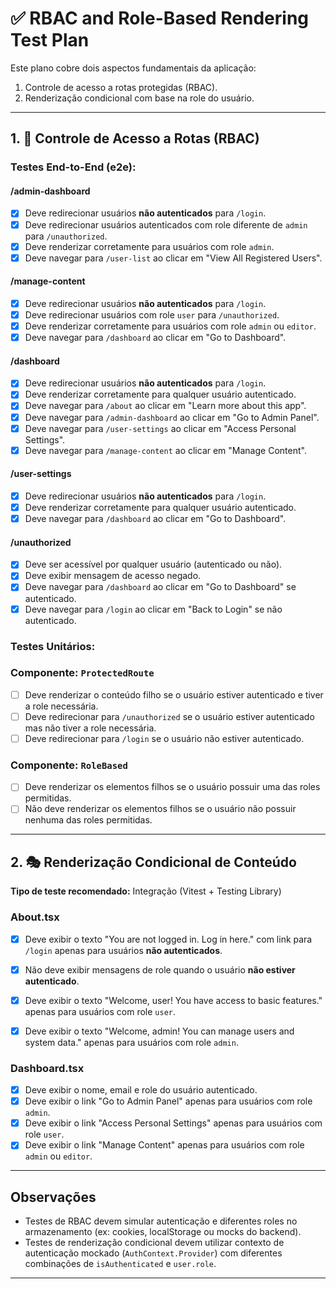 # ✅ RBAC and Role-Based Rendering Test Plan

Este plano cobre dois aspectos fundamentais da aplicação:
1. Controle de acesso a rotas protegidas (RBAC).
2. Renderização condicional com base na role do usuário.

---

## 1. 🔐 Controle de Acesso a Rotas (RBAC)
### **Testes End-to-End (e2e):**

#### /admin-dashboard
- [x] Deve redirecionar usuários **não autenticados** para `/login`.
- [x] Deve redirecionar usuários autenticados com role diferente de `admin` para `/unauthorized`.
- [x] Deve renderizar corretamente para usuários com role `admin`.
- [x] Deve navegar para `/user-list` ao clicar em "View All Registered Users".

#### /manage-content
- [x] Deve redirecionar usuários **não autenticados** para `/login`.
- [x] Deve redirecionar usuários com role `user` para `/unauthorized`.
- [x] Deve renderizar corretamente para usuários com role `admin` ou `editor`.
- [x] Deve navegar para `/dashboard` ao clicar em "Go to Dashboard".

#### /dashboard
- [x] Deve redirecionar usuários **não autenticados** para `/login`.
- [x] Deve renderizar corretamente para qualquer usuário autenticado.
- [x] Deve navegar para `/about` ao clicar em "Learn more about this app".
- [x] Deve navegar para `/admin-dashboard` ao clicar em "Go to Admin Panel".
- [x] Deve navegar para `/user-settings` ao clicar em "Access Personal Settings".
- [x] Deve navegar para `/manage-content` ao clicar em "Manage Content".

#### /user-settings
- [x] Deve redirecionar usuários **não autenticados** para `/login`.
- [x] Deve renderizar corretamente para qualquer usuário autenticado.
- [x] Deve navegar para `/dashboard` ao clicar em "Go to Dashboard".

#### /unauthorized
- [x] Deve ser acessível por qualquer usuário (autenticado ou não).
- [x] Deve exibir mensagem de acesso negado.
- [x] Deve navegar para `/dashboard` ao clicar em "Go to Dashboard" se autenticado.
- [x] Deve navegar para `/login` ao clicar em "Back to Login" se não autenticado.

### **Testes Unitários:**
### Componente: `ProtectedRoute`

- [ ] Deve renderizar o conteúdo filho se o usuário estiver autenticado e tiver a role necessária.
- [ ] Deve redirecionar para `/unauthorized` se o usuário estiver autenticado mas não tiver a role necessária.
- [ ] Deve redirecionar para `/login` se o usuário não estiver autenticado.

### Componente: `RoleBased`

- [ ] Deve renderizar os elementos filhos se o usuário possuir uma das roles permitidas.
- [ ] Não deve renderizar os elementos filhos se o usuário não possuir nenhuma das roles permitidas.

---

## 2. 🎭 Renderização Condicional de Conteúdo
**Tipo de teste recomendado:** Integração (Vitest + Testing Library)

### About.tsx

- [x] Deve exibir o texto "You are not logged in. Log in here." com link para `/login` apenas para usuários **não autenticados**.
- [x] Não deve exibir mensagens de role quando o usuário **não estiver autenticado**.
- [x] Deve exibir o texto "Welcome, user! You have access to basic features." apenas para usuários com role `user`.
- [x] Deve exibir o texto "Welcome, admin! You can manage users and system data." apenas para usuários com role `admin`.


### Dashboard.tsx

- [x] Deve exibir o nome, email e role do usuário autenticado.
- [x] Deve exibir o link "Go to Admin Panel" apenas para usuários com role `admin`.
- [x] Deve exibir o link "Access Personal Settings" apenas para usuários com role `user`.
- [x] Deve exibir o link "Manage Content" apenas para usuários com role `admin` ou `editor`.

---

## Observações

- Testes de RBAC devem simular autenticação e diferentes roles no armazenamento (ex: cookies, localStorage ou mocks do backend).
- Testes de renderização condicional devem utilizar contexto de autenticação mockado (`AuthContext.Provider`) com diferentes combinações de `isAuthenticated` e `user.role`.

---
